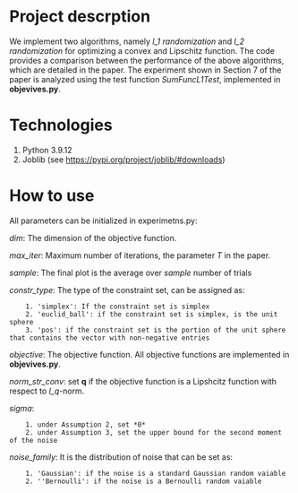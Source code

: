 # Project descrption

We implement two algorithms, namely *l_1 randomization* and *l_2 randomization* for optimizing a convex and Lipschitz function. The code provides a comparison between the performance of the above algorithms, which are detailed in the paper. The experiment shown in Section 7 of the paper is analyzed using the test function *SumFuncL1Test*, implemented in **objevives.py**.

# Technologies

1. Python 3.9.12
2. Joblib (see https://pypi.org/project/joblib/#downloads)

# How to use

All parameters can be initialized in experimetns.py:

*dim*: The dimension of the objective function.

*max_iter*: Maximum number of iterations, the parameter *T* in the paper.

*sample*: The final plot is the average over *sample* number of trials

*constr_type*: The type of the constraint set, can be assigned as:

        1. 'simplex': If the constraint set is simplex 
        2. 'euclid_ball': if the constraint set is simplex, is the unit sphere 
        3. 'pos': if the constraint set is the portion of the unit sphere that contains the vector with non-negative entries

 *objective*: The objective function. All objective functions are implemented in **objevives.py**.
 
 *norm_str_conv*: set **q** if the objective function is a Lipshcitz function with respect to *l_q*-norm.
 
 *sigma*:
 
        1. under Assumption 2, set *0*
        2. under Assumption 3, set the upper bound for the second moment of the noise 
        
*noise_family*: It is the distribution of noise that can be set as:

        1. 'Gaussian': if the noise is a standard Gaussian random vaiable
        2. ''Bernoulli': if the noise is a Bernoulli random vaiable


